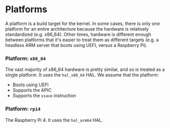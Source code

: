 # Platforms
A platform is a build target for the kernel. In some cases, there is only one platform for an entire architecture because the hardware is relatively standardized (e.g. x86_64). Other times, hardware is different enough between 
platforms that it's easier to treat them as different targets (e.g. a headless ARM server that boots using UEFI, versus a Raspberry Pi).

### Platform: `x86_64`
The vast majority of x86_64 hardware is pretty similar, and so is treated as a single platform. It uses the `hal_x86_64` HAL. We assume that the platform:
- Boots using UEFI
- Supports the APIC
- Supports the `xsave` instruction

### Platform: `rpi4`
The Raspberry Pi 4. It uses the `hal_arm64` HAL.
